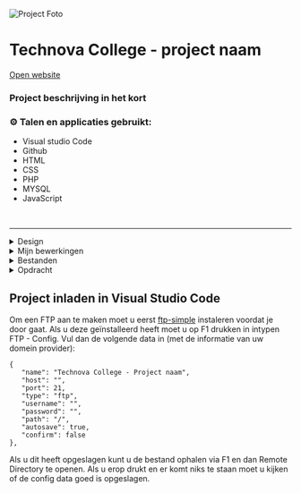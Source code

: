 ![Project Foto](foto_url_hier)

# Technova College - project naam
[Open website](https://jouwebsite.nl/projects/w1/) 


### Project beschrijving in het kort

### ⚙️ Talen en applicaties gebruikt:
- Visual studio Code
- Github
- HTML
- CSS
- PHP
- MYSQL
- JavaScript
<br />

---

<details>
  <br />
  <summary>Design</summary>

Er is nog geen design gemaakt

</details>

<details>
  <br />
  <summary>Mijn bewerkingen</summary>

Er zijn nog geen bewerkingen
  

</details>

<details>
  <br />
  <summary>Bestanden</summary>

[Open website](https://jouwebsite.nl/projects/w1/) 
  

</details>

<details>
  <br />
  <summary>Opdracht</summary>

 De opdracht copy-pasted

  
  

</details>

## Project inladen in Visual Studio Code
Om een FTP aan te maken moet u eerst [ftp-simple](https://marketplace.visualstudio.com/items?itemName=humy2833.ftp-simple) instaleren voordat je door gaat. Als u deze geïnstalleerd heeft moet u op F1 drukken in intypen FTP - Config. Vul dan de volgende data in (met de informatie van uw domein provider):
```  
{
   "name": "Technova College - Project naam",
   "host": "",
   "port": 21,
   "type": "ftp",
   "username": "",
   "password": "",
   "path": "/",
   "autosave": true,
   "confirm": false
},
  ```
  
Als u dit heeft opgeslagen kunt u de bestand ophalen via F1 en dan Remote Directory te openen. Als u erop drukt en er komt niks te staan moet u kijken of de config data goed is opgeslagen.


